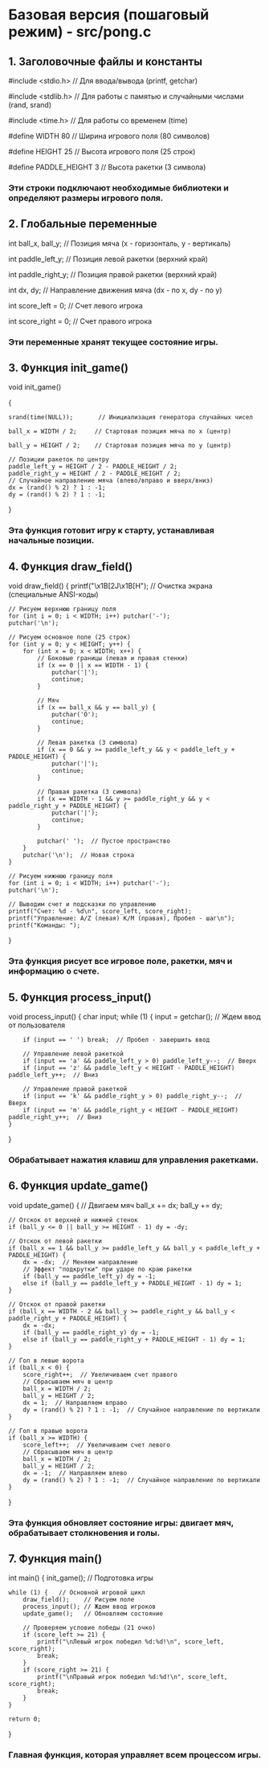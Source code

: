# Базовая версия (пошаговый режим) - src/pong.c

## 1. Заголовочные файлы и константы

#include <stdio.h>   // Для ввода/вывода (printf, getchar)

#include <stdlib.h>  // Для работы с памятью и случайными числами (rand, srand)

#include <time.h>    // Для работы со временем (time)

#define WIDTH 80      // Ширина игрового поля (80 символов)

#define HEIGHT 25     // Высота игрового поля (25 строк)

#define PADDLE_HEIGHT 3  // Высота ракетки (3 символа)

### Эти строки подключают необходимые библиотеки и определяют размеры игрового поля.

## 2. Глобальные переменные

int ball_x, ball_y;         // Позиция мяча (x - горизонталь, y - вертикаль)

int paddle_left_y;          // Позиция левой ракетки (верхний край)

int paddle_right_y;         // Позиция правой ракетки (верхний край)

int dx, dy;                 // Направление движения мяча (dx - по x, dy - по y)

int score_left = 0;         // Счет левого игрока

int score_right = 0;        // Счет правого игрока

### Эти переменные хранят текущее состояние игры.

## 3. Функция init_game()

void init_game()

{

    srand(time(NULL));       // Инициализация генератора случайных чисел
    
    ball_x = WIDTH / 2;     // Стартовая позиция мяча по x (центр)
    
    ball_y = HEIGHT / 2;    // Стартовая позиция мяча по y (центр)
    
    // Позиции ракеток по центру
    paddle_left_y = HEIGHT / 2 - PADDLE_HEIGHT / 2;
    paddle_right_y = HEIGHT / 2 - PADDLE_HEIGHT / 2;
    // Случайное направление мяча (влево/вправо и вверх/вниз)
    dx = (rand() % 2) ? 1 : -1;
    dy = (rand() % 2) ? 1 : -1;
    
}
### Эта функция готовит игру к старту, устанавливая начальные позиции.

## 4. Функция draw_field()

void draw_field() {
    printf("\x1B[2J\x1B[H");  // Очистка экрана (специальные ANSI-коды)
    
    // Рисуем верхнюю границу поля
    for (int i = 0; i < WIDTH; i++) putchar('-');
    putchar('\n');
    
    // Рисуем основное поле (25 строк)
    for (int y = 0; y < HEIGHT; y++) {
        for (int x = 0; x < WIDTH; x++) {
            // Боковые границы (левая и правая стенки)
            if (x == 0 || x == WIDTH - 1) {
                putchar('|');
                continue;
            }
            
            // Мяч
            if (x == ball_x && y == ball_y) {
                putchar('O');
                continue;
            }
            
            // Левая ракетка (3 символа)
            if (x == 0 && y >= paddle_left_y && y < paddle_left_y + PADDLE_HEIGHT) {
                putchar('|');
                continue;
            }
            
            // Правая ракетка (3 символа)
            if (x == WIDTH - 1 && y >= paddle_right_y && y < paddle_right_y + PADDLE_HEIGHT) {
                putchar('|');
                continue;
            }
            
            putchar(' ');  // Пустое пространство
        }
        putchar('\n');  // Новая строка
    }
    
    // Рисуем нижнюю границу поля
    for (int i = 0; i < WIDTH; i++) putchar('-');
    putchar('\n');
    
    // Выводим счет и подсказки по управлению
    printf("Счет: %d - %d\n", score_left, score_right);
    printf("Управление: A/Z (левая) K/M (правая), Пробел - шаг\n");
    printf("Команды: ");
}
### Эта функция рисует все игровое поле, ракетки, мяч и информацию о счете.

## 5. Функция process_input()

void process_input() {
    char input;
    while (1) {
        input = getchar();  // Ждем ввод от пользователя
        
        if (input == ' ') break;  // Пробел - завершить ввод
        
        // Управление левой ракеткой
        if (input == 'a' && paddle_left_y > 0) paddle_left_y--;  // Вверх
        if (input == 'z' && paddle_left_y < HEIGHT - PADDLE_HEIGHT) paddle_left_y++;  // Вниз
        
        // Управление правой ракеткой
        if (input == 'k' && paddle_right_y > 0) paddle_right_y--;  // Вверх
        if (input == 'm' && paddle_right_y < HEIGHT - PADDLE_HEIGHT) paddle_right_y++;  // Вниз
    }
}
### Обрабатывает нажатия клавиш для управления ракетками.

## 6. Функция update_game()

void update_game() {
    // Двигаем мяч
    ball_x += dx;
    ball_y += dy;
    
    // Отскок от верхней и нижней стенок
    if (ball_y <= 0 || ball_y >= HEIGHT - 1) dy = -dy;
    
    // Отскок от левой ракетки
    if (ball_x == 1 && ball_y >= paddle_left_y && ball_y < paddle_left_y + PADDLE_HEIGHT) {
        dx = -dx;  // Меняем направление
        // Эффект "подкрутки" при ударе по краю ракетки
        if (ball_y == paddle_left_y) dy = -1;
        else if (ball_y == paddle_left_y + PADDLE_HEIGHT - 1) dy = 1;
    }
    
    // Отскок от правой ракетки
    if (ball_x == WIDTH - 2 && ball_y >= paddle_right_y && ball_y < paddle_right_y + PADDLE_HEIGHT) {
        dx = -dx;
        if (ball_y == paddle_right_y) dy = -1;
        else if (ball_y == paddle_right_y + PADDLE_HEIGHT - 1) dy = 1;
    }
    
    // Гол в левые ворота
    if (ball_x < 0) {
        score_right++;  // Увеличиваем счет правого
        // Сбрасываем мяч в центр
        ball_x = WIDTH / 2;
        ball_y = HEIGHT / 2;
        dx = 1;  // Направляем вправо
        dy = (rand() % 2) ? 1 : -1;  // Случайное направление по вертикали
    }
    
    // Гол в правые ворота
    if (ball_x >= WIDTH) {
        score_left++;  // Увеличиваем счет левого
        // Сбрасываем мяч в центр
        ball_x = WIDTH / 2;
        ball_y = HEIGHT / 2;
        dx = -1;  // Направляем влево
        dy = (rand() % 2) ? 1 : -1;  // Случайное направление по вертикали
    }
}
### Эта функция обновляет состояние игры: двигает мяч, обрабатывает столкновения и голы.

## 7. Функция main()

int main() {
    init_game();  // Подготовка игры
    
    while (1) {   // Основной игровой цикл
        draw_field();    // Рисуем поле
        process_input(); // Ждем ввод игроков
        update_game();   // Обновляем состояние
        
        // Проверяем условие победы (21 очко)
        if (score_left >= 21) {
            printf("\nЛевый игрок победил %d:%d!\n", score_left, score_right);
            break;
        }
        if (score_right >= 21) {
            printf("\nПравый игрок победил %d:%d!\n", score_left, score_right);
            break;
        }
    }
    
    return 0;
}
### Главная функция, которая управляет всем процессом игры.

